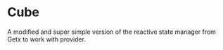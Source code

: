 # Cube

A modified and super simple version of the reactive state manager from Getx to work with provider.